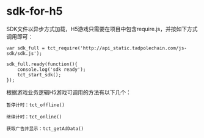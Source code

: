 # sdk-for-h5

SDK文件以异步方式加载，H5游戏只需要在项目中包含require.js，并按如下方式调用即可：


    var sdk_full = tct_require('http://api_static.tadpolechain.com/js-sdk/sdk.js');

    sdk_full.ready(function(){ 
        console.log('sdk ready');
        tct_start_sdk();
    });

根据游戏业务逻辑H5游戏可调用的方法有以下几个：


    暂停计时：tct_offline()

    继续计时：tct_online()
    
    获取广告并显示：tct_getAdData()
